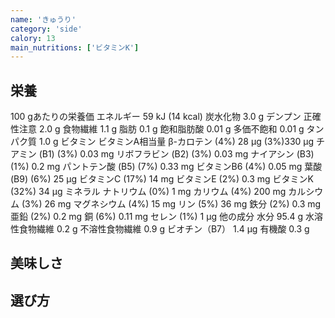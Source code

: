 ```yaml
---
name: 'きゅうり'
category: 'side'
calory: 13
main_nutritions: ['ビタミンK']
---
```


## 栄養
100 gあたりの栄養価
エネルギー	59 kJ (14 kcal)
炭水化物
3.0 g
デンプン 正確性注意	2.0 g
食物繊維	1.1 g
脂肪
0.1 g
飽和脂肪酸	0.01 g
多価不飽和	0.01 g
タンパク質
1.0 g
ビタミン
ビタミンA相当量
β-カロテン
(4%) 28 μg
(3%)330 μg
チアミン (B1)	(3%) 0.03 mg
リボフラビン (B2)	(3%) 0.03 mg
ナイアシン (B3)	(1%) 0.2 mg
パントテン酸 (B5)	(7%) 0.33 mg
ビタミンB6	(4%) 0.05 mg
葉酸 (B9)	(6%) 25 μg
ビタミンC	(17%) 14 mg
ビタミンE	(2%) 0.3 mg
ビタミンK	(32%) 34 μg
ミネラル
ナトリウム	(0%) 1 mg
カリウム	(4%) 200 mg
カルシウム	(3%) 26 mg
マグネシウム	(4%) 15 mg
リン	(5%) 36 mg
鉄分	(2%) 0.3 mg
亜鉛	(2%) 0.2 mg
銅	(6%) 0.11 mg
セレン	(1%) 1 μg
他の成分
水分	95.4 g
水溶性食物繊維	0.2 g
不溶性食物繊維	0.9 g
ビオチン（B7）	1.4 µg
有機酸	0.3 g

## 美味しさ

## 選び方
